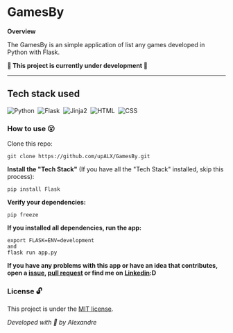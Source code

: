 # GamesBy

**Overview**

The GamesBy is an simple application of list any games developed in Python with Flask.

**:construction: This project is currently under development :construction:**

---
## Tech stack used
![Python](https://img.shields.io/badge/-Python-05122A?style=flat&logo=python)&nbsp;
![Flask](https://img.shields.io/badge/-Flask-05122A?style=flat&logo=flask)&nbsp;
![Jinja2](https://img.shields.io/badge/-Jinja2-05122A?style=flat&logo=jinja)&nbsp;
![HTML](https://img.shields.io/badge/-HTML5-05122A?style=flat&logo=html5)&nbsp;
![CSS](https://img.shields.io/badge/-CSS3-05122A?style=flat&logo=CSS3)&nbsp;

### How to use :open_mouth:
Clone this repo:
```
git clone https://github.com/upALX/GamesBy.git
```
**Install the "Tech Stack"** (If you have all the "Tech Stack" installed, skip this process):
```
pip install Flask
```
**Verify your dependencies:**
```
pip freeze
```
**If you installed all dependencies, run the app:**
```
export FLASK=ENV=development
and
flask run app.py 
```

**If you have any problems with this app or have an idea that contributes, open a [issue](https://github.com/upALX/To-Wish/issues), [pull request](https://github.com/upALX/To-Wish/pulls) or find me on [Linkedin](https://www.linkedin.com/in/upalx/):D**

### License :unlock:
This project is under the [MIT license](https://github.com/upALX/Simple-API/blob/1bd0e539a673e684ebe9977cd72c709acbd65aa3/LICENSE).     

*Developed with :purple_heart: by Alexandre*
